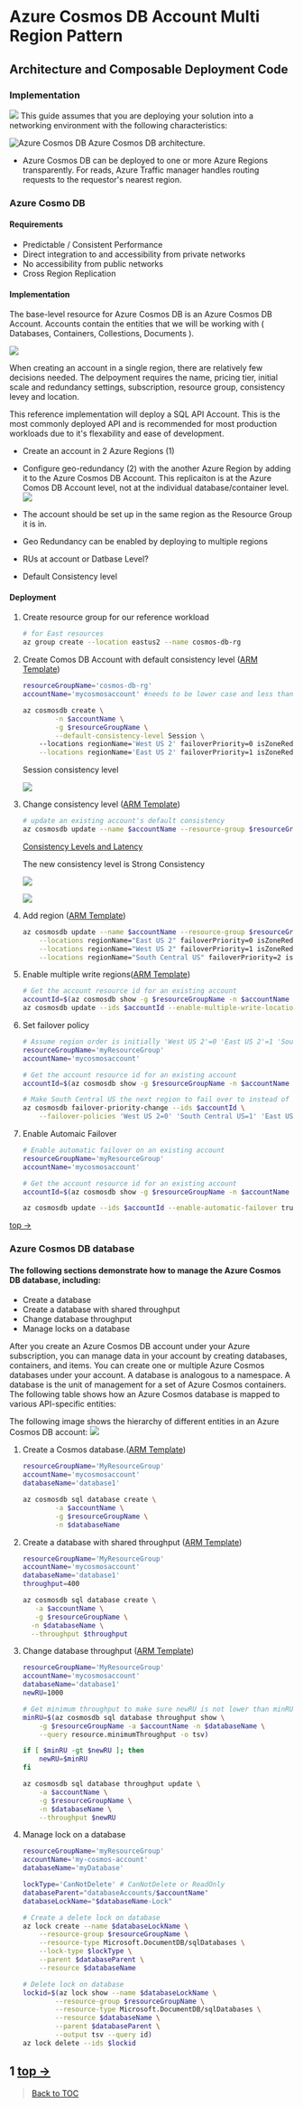 # Azure Cosmos DB Account Multi Region Pattern
## Architecture and Composable Deployment Code
### Implementation
![](https://docs.microsoft.com/en-us/azure/cosmos-db/media/introduction/azure-cosmos-db.png)
This guide assumes that you are deploying your solution into a networking environment with the following characteristics:

![Azure Cosmos DB](https://www.gotcosmos.com/images/architecture/web.png?v=v5wUB5Zw9Tq66qcMudl0AA6uVu5QImOsEjuUxY1ULwU)  Azure Cosmos DB architecture.   

- Azure Cosmos DB can be deployed to one or more Azure Regions transparently. For reads, Azure Traffic manager handles routing requests to the requestor's nearest region.

### Azure Cosmo DB
#### Requirements
- Predictable / Consistent Performance
- Direct integration to and accessibility from private networks
- No accessibility from public networks
- Cross Region Replication
#### Implementation

The base-level resource for Azure Cosmos DB is an Azure Cosmos DB Account. Accounts contain the entities that we will be working with ( Databases, Containers, Collestions, Documents ).

![](https://azurecomcdn.azureedge.net/mediahandler/acomblog/media/Default/blog/8d036cf9-df49-45d3-b540-00f18c4f5c31.png)

When creating an account in a single region, there are relatively few decisions needed. The delpoyment requires the name, pricing tier, initial scale and redundancy settings, subscription, resource group, consistency levey and location.

This reference implementation will deploy a SQL API Account. This is the most commonly deployed API and is recommended for most production workloads due to it's flexability and ease of development.    
  
- Create an account in 2 Azure Regions (1)  

- Configure geo-redundancy (2) with the another Azure Region by adding it to the Azure Cosmos DB Account. This replicaiton is at the Azure Comos DB Account level, not at the individual database/container level.
![](https://docs.microsoft.com/en-us/azure/cosmos-db/media/how-to-manage-database-account/replicate-data-globally.png)

- The account should be set up in the same region as the Resource Group it is in. 

- Geo Redundancy can be enabled by deploying to multiple regions

- RUs at account or Datbase Level?

- Default Consistency level

#### Deployment
1. Create resource group for our reference workload
	```bash
	# for East resources
	az group create --location eastus2 --name cosmos-db-rg
	```
2. Create Comos DB Account with default consistency level ([ARM Template](../components/cosmosaccount/cosmosaccount.json))
	```bash
	resourceGroupName='cosmos-db-rg'
	accountName='mycosmosaccount' #needs to be lower case and less than 44 characters

	az cosmosdb create \
    		-n $accountName \
    		-g $resourceGroupName \
    		--default-consistency-level Session \   		
   		--locations regionName='West US 2' failoverPriority=0 isZoneRedundant=False \
		--locations regionName='East US 2' failoverPriority=1 isZoneRedundant=False
	```
	Session consistency level
	
	![](https://docs.microsoft.com/en-us/azure/cosmos-db/media/consistency-levels/session-consistency.gif)
	
	
3. Change consistency level ([ARM Template](../components/cosmosaccount/cosmosaccount.json))
	```bash
	# update an existing account's default consistency
	az cosmosdb update --name $accountName --resource-group $resourceGroupName --default-consistency-level Strong
	```
	[Consistency Levels and Latency](../docs/reliability.md)
	
	The new consistency level is Strong Consistency
	
	![](https://docs.microsoft.com/en-us/azure/cosmos-db/media/consistency-levels/strong-consistency.gif)
	
	![](https://docs.microsoft.com/en-us/azure/cosmos-db/media/consistency-levels/five-consistency-levels.png)

4. Add region ([ARM Template](../components/cosmosaccount/cosmosaccount.json))
	```bash
	az cosmosdb update --name $accountName --resource-group $resourceGroupName \
		--locations regionName="East US 2" failoverPriority=0 isZoneRedundant=False \
		--locations regionName="West US 2" failoverPriority=1 isZoneRedundant=False  \
		--locations regionName="South Central US" failoverPriority=2 isZoneRedundant=False
	```
5. Enable multiple write regions([ARM Template](../components/cosmosaccount/combinedCosmos.json#L122))
	```bash
	# Get the account resource id for an existing account
	accountId=$(az cosmosdb show -g $resourceGroupName -n $accountName --query id -o tsv)
	az cosmosdb update --ids $accountId --enable-multiple-write-locations true
	```
6. Set failover policy
	```bash
	# Assume region order is initially 'West US 2'=0 'East US 2'=1 'South Central US'=2 for account
	resourceGroupName='myResourceGroup'
	accountName='mycosmosaccount'

	# Get the account resource id for an existing account
	accountId=$(az cosmosdb show -g $resourceGroupName -n $accountName --query id -o tsv)

	# Make South Central US the next region to fail over to instead of East US 2
	az cosmosdb failover-priority-change --ids $accountId \
		--failover-policies 'West US 2=0' 'South Central US=1' 'East US 2=2'
	```
7. Enable Automaic Failover
	```bash
	# Enable automatic failover on an existing account
	resourceGroupName='myResourceGroup'
	accountName='mycosmosaccount'

	# Get the account resource id for an existing account
	accountId=$(az cosmosdb show -g $resourceGroupName -n $accountName --query id -o tsv)

	az cosmosdb update --ids $accountId --enable-automatic-failover true
	```
[top ->](#Architecture-and-Composable-Deployment-Code)    

### Azure Cosmos DB database
#### The following sections demonstrate how to manage the Azure Cosmos DB database, including:
- Create a database
- Create a database with shared throughput
- Change database throughput
- Manage locks on a database

After you create an Azure Cosmos DB account under your Azure subscription, you can manage data in your account by creating databases, containers, and items. You can create one or multiple Azure Cosmos databases under your account. A database is analogous to a namespace. A database is the unit of management for a set of Azure Cosmos containers. The following table shows how an Azure Cosmos database is mapped to various API-specific entities:

The following image shows the hierarchy of different entities in an Azure Cosmos DB account:
![](https://docs.microsoft.com/en-us/azure/cosmos-db/media/databases-containers-items/cosmos-entities.png)

1. Create a Cosmos database.([ARM Template](../components/cosmosaccount/combinedCosmos.json#L97))
	```bash
	resourceGroupName='MyResourceGroup'
	accountName='mycosmosaccount'
	databaseName='database1'

	az cosmosdb sql database create \
    		-a $accountName \
    		-g $resourceGroupName \
    		-n $databaseName
	```
2. Create a database with shared throughput ([ARM Template](../components/cosmosaccount/combinedCosmos.json#L114))
	```bash
	resourceGroupName='MyResourceGroup'
	accountName='mycosmosaccount'
	databaseName='database1'
	throughput=400

	az cosmosdb sql database create \
 	   -a $accountName \
 	   -g $resourceGroupName \
  	  -n $databaseName \
  	  --throughput $throughput
	```
3. Change database throughput ([ARM Template](../components/cosmosaccount/combinedCosmos.json#L137))
	```bash
	resourceGroupName='MyResourceGroup'
	accountName='mycosmosaccount'
	databaseName='database1'
	newRU=1000
	
	# Get minimum throughput to make sure newRU is not lower than minRU
	minRU=$(az cosmosdb sql database throughput show \
	    -g $resourceGroupName -a $accountName -n $databaseName \
	    --query resource.minimumThroughput -o tsv)
	
	if [ $minRU -gt $newRU ]; then
	    newRU=$minRU
	fi
	
	az cosmosdb sql database throughput update \
	    -a $accountName \
	    -g $resourceGroupName \
	    -n $databaseName \
	    --throughput $newRU
	```
4. Manage lock on a database
	```bash
	resourceGroupName='myResourceGroup'
	accountName='my-cosmos-account'
	databaseName='myDatabase'
	
	lockType='CanNotDelete' # CanNotDelete or ReadOnly
	databaseParent="databaseAccounts/$accountName"
	databaseLockName="$databaseName-Lock"
	
	# Create a delete lock on database
	az lock create --name $databaseLockName \
	    --resource-group $resourceGroupName \
	    --resource-type Microsoft.DocumentDB/sqlDatabases \
	    --lock-type $lockType \
	    --parent $databaseParent \
	    --resource $databaseName
	
	# Delete lock on database
	lockid=$(az lock show --name $databaseLockName \
	        --resource-group $resourceGroupName \
	        --resource-type Microsoft.DocumentDB/sqlDatabases \
	        --resource $databaseName \
	        --parent $databaseParent \
	        --output tsv --query id)
	az lock delete --ids $lockid
	```

1
[top ->](#Architecture-and-Composable-Deployment-Code) 
---
> [Back to TOC](../README.md#TOC) 
